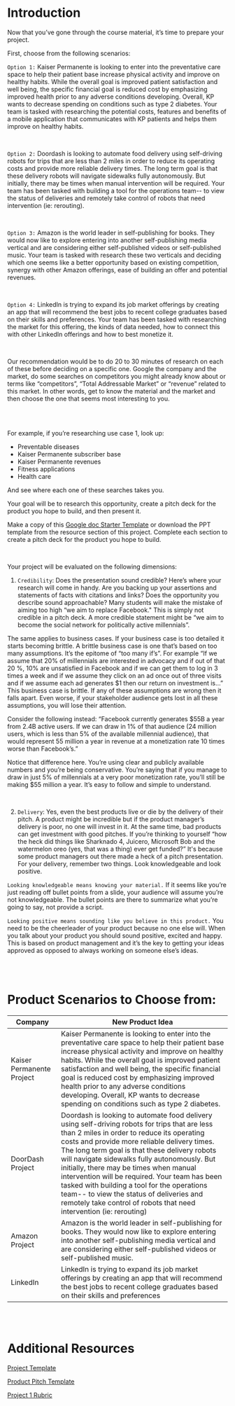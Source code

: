 # Introduction

Now that you’ve gone through the course material, it’s time to prepare your project. 

First, choose from the following scenarios:

`Option 1:` Kaiser Permanente is looking to enter into the preventative care space to help their patient base increase physical activity and improve on healthy habits. While the overall goal is improved patient satisfaction and well being, the specific financial goal is reduced cost by emphasizing improved health prior to any adverse conditions developing. Overall, KP wants to decrease spending on conditions such as type 2 diabetes. 
Your team is tasked with researching the potential costs, features and benefits of a mobile application that communicates with KP patients and helps them improve on healthy habits.

<br>

`Option 2:` Doordash is looking to automate food delivery using self-driving robots for trips that are less than 2 miles in order to reduce its operating costs and provide more reliable delivery times. The long term goal is that these delivery robots will navigate sidewalks fully autonomously. But initially, there may be times when manual intervention will be required. 
Your team has been tasked with building a tool for the operations team-- to view the status of deliveries and remotely take control of robots that need intervention (ie: rerouting).

<br>

`Option 3:` Amazon is the world leader in self-publishing for books. They would now like to explore entering into another self-publishing media vertical and are considering either self-published videos or self-published music. 
Your team is tasked with research these two verticals and deciding which one seems like a better opportunity based on existing competition, synergy with other Amazon offerings, ease of building an offer and potential revenues.

<br>

`Option 4:` LinkedIn is trying to expand its job market offerings by creating an app that will recommend the best jobs to recent college graduates based on their skills and preferences. 
Your team has been tasked with researching the market for this offering, the kinds of data needed, how to connect this with other LinkedIn offerings and how to best monetize it. 

<br>

Our recommendation would be to do 20 to 30 minutes of research on each of these before deciding on a specific one. Google the company and the market, do some searches on competitors you might already know about or terms like “competitors”, “Total Addressable Market” or “revenue” related to this market. In other words, get to know the material and the market and then choose the one that seems most interesting to you.

<br>
<br>

For example, if you’re researching use case 1, look up:

- Preventable diseases
- Kaiser Permanente subscriber base
- Kaiser Permanente revenues
- Fitness applications
- Health care

And see where each one of these searches takes you.

Your goal will be to research this opportunity, create a pitch deck for the product you hope to build, and then present it.

Make a copy of this [Google doc Starter Template](https://docs.google.com/presentation/d/1uxPVPwZ7dkHQwb0gRUrjxg43Rh7VOew6avlAUsEFJ2U/copy) or download the PPT template from the resource section of this project. Complete each section to create a pitch deck for the product you hope to build.

<br>

Your project will be evaluated on the following dimensions:

1. `Credibility`: Does the presentation sound credible? Here’s where your research will come in handy. Are you backing up your assertions and statements of facts with citations and links? Does the opportunity you describe sound approachable? Many students will make the mistake of aiming too high “we aim to replace Facebook." This is simply not credible in a pitch deck. A more credible statement might be “we aim to become the social network for politically active millennials”.

The same applies to business cases. If your business case is too detailed it starts becoming brittle. A brittle business case is one that’s based on too many assumptions. It’s the epitome of “too many if’s”. For example “If we assume that 20% of millennials are interested in advocacy and if out of that 20 %, 10% are unsatisfied in Facebook and if we can get them to log in 3 times a week and if we assume they click on an ad once out of three visits and if we assume each ad generates \$1 then our return on investment is…” This business case is brittle. If any of these assumptions are wrong then it falls apart. Even worse, if your stakeholder audience gets lost in all these assumptions, you will lose their attention. 

Consider the following instead: “Facebook currently generates \$55B a year from 2.4B active users. If we can draw in 1% of that audience (24 million users, which is less than 5% of the available millennial audience), that would represent 55 million a year in revenue at a monetization rate 10 times worse than Facebook’s.” 

Notice that difference here. You’re using clear and publicly available numbers and you’re being conservative. You’re saying that if you manage to draw in just 5% of millennials at a very poor monetization rate, you’ll still be making $55 million a year. It’s easy to follow and simple to understand. 

<br>

2. `Delivery`: Yes, even the best products live or die by the delivery of their pitch. A product might be incredible but if the product manager’s delivery is poor, no one will invest in it. At the same time, bad products can get investment with good pitches. If you’re thinking to yourself “how the heck did things like Sharknado 4, Juicero, Microsoft Bob and the watermelon oreo (yes, that was a thing) ever get funded?” It's because some product managers out there made a heck of a pitch presentation. For your delivery, remember two things. Look knowledgeable and look positive. 

`Looking knowledgeable means knowing your material.` If it seems like you’re just reading off bullet points from a slide, your audience will assume you’re not knowledgeable. The bullet points are there to summarize what you’re going to say, not provide a script. 

`Looking positive means sounding like you believe in this product.` You need to be the cheerleader of your product because no one else will. When you talk about your product you should sound positive, excited and happy. This is based on product management and it’s the key to getting your ideas approved as opposed to always working on someone else’s ideas.

<br>
<br>

# Product Scenarios to Choose from:

| Company | New Product Idea |
| ------- | ---------------- |
| Kaiser Permanente Project | Kaiser Permanente is looking to enter into the preventative care space to help their patient base increase physical activity and improve on healthy habits. While the overall goal is improved patient satisfaction and well being, the specific financial goal is reduced cost by emphasizing improved health prior to any adverse conditions developing. Overall, KP wants to decrease spending on conditions such as type 2 diabetes. |
| DoorDash Project | Doordash is looking to automate food delivery using self-driving robots for trips that are less than 2 miles in order to reduce its operating costs and provide more reliable delivery times. The long term goal is that these delivery robots will navigate sidewalks fully autonomously. But initially, there may be times when manual intervention will be required. Your team has been tasked with building a tool for the operations team-- to view the status of deliveries and remotely take control of robots that need intervention (ie: rerouting) |
| Amazon Project | Amazon is the world leader in self-publishing for books. They would now like to explore entering into another self-publishing media vertical and are considering either self-published videos or self-published music. |
| LinkedIn | LinkedIn is trying to expand its job market offerings by creating an app that will recommend the best jobs to recent college graduates based on their skills and preferences |

<br>
<br>

# Additional Resources

[Project Template](https://docs.google.com/presentation/d/1uxPVPwZ7dkHQwb0gRUrjxg43Rh7VOew6avlAUsEFJ2U/copy)

[Product Pitch Template](./product-pitch-template.pptx)

[Project 1 Rubric](./Project_1_Rubric.pdf)